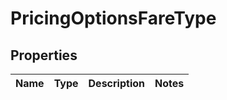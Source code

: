 # PricingOptionsFareType

## Properties
Name | Type | Description | Notes
------------ | ------------- | ------------- | -------------
